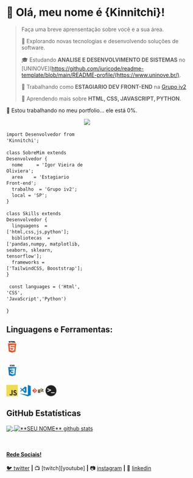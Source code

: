 # 💜 Olá, meu nome é {Kinnitchi}!

> Faça uma breve aprensentação sobre você e a sua área.
>
> 🤔  Explorando novas tecnologias e desenvolvendo soluções de software.
>
> 🎓  Estudando **ANALISE E DESENVOLVIMENTO DE SISTEMAS** no [UNINOVE](https://github.com/iuricode/readme-template/blob/main/README-profile/(https://www.uninove.br/).
>
> 💼  Trabalhando como **ESTAGIARIO DEV FRONT-END** na [Grupo iv2](https://github.com/iuricode/readme-template/blob/main/README-profile/(https://iv2.com.br/))
>
> 🌱  Aprendendo mais sobre **HTML, CSS, JAVASCRIPT, PYTHON**.



🔭 Estou trabalhando no meu portfolio... ele está 0%.



<img align="right" width="300" src="https://i2.wp.com/allhtaccess.info/wp-content/uploads/2018/03/programming.gif?fit=1281%2C716&ssl=1" />

```


import Desenvolvedor from 'Kinnitchi';

class SobreMim extends Desenvolvedor {
  nome     = 'Igor Vieira de Oliviera';
  area    = 'Estagiario Front-end';
  trabalho  = 'Grupo iv2';
  local = 'SP';
}

class Skills extends Desenvolvedor {
  linguagens  = ['html,css,js,python'];
  bibliotecas  = ['pandas,numpy, matplotlib, seaborn, sklearn, tensorflow'];
  frameworks = ['TailwindCSS, Booststrap'];
}
 
 const languages = ('Html', 'CSS', 'JavaScript','Python') 

}
```

## **Linguagens e Ferramentas:**  



<code><img height="30" src="https://raw.githubusercontent.com/github/explore/80688e429a7d4ef2fca1e82350fe8e3517d3494d/topics/html/html.png"></code>

## <code><img height="30" src="https://raw.githubusercontent.com/github/explore/80688e429a7d4ef2fca1e82350fe8e3517d3494d/topics/css/css.png"></code>
<code><img height="30" src="https://raw.githubusercontent.com/github/explore/80688e429a7d4ef2fca1e82350fe8e3517d3494d/topics/javascript/javascript.png"></code>
<code><img height="30" src="https://raw.githubusercontent.com/github/explore/80688e429a7d4ef2fca1e82350fe8e3517d3494d/topics/visual-studio-code/visual-studio-code.png"></code>
<code><img height="30" src="https://raw.githubusercontent.com/github/explore/80688e429a7d4ef2fca1e82350fe8e3517d3494d/topics/git/git.png"></code>
<code><img height="30" src="https://raw.githubusercontent.com/github/explore/80688e429a7d4ef2fca1e82350fe8e3517d3494d/topics/terminal/terminal.png"></code>




## **GitHub Estatísticas**

<a href="https://github.com/Kinnitchi">
  <img align="center" src="https://github-readme-stats.vercel.app/api/top-langs/?username=kinnitchi&theme=dark&hide_langs_below=1" />
</a>

<a href="https://github.com/Kinnitchi">
 <img align="center" src="https://github-readme-stats.vercel.app/api?username=Kinnitchi&show_icons=true&theme=dark&line_height=27" alt="**SEU NOME** github stats"/>



[twitter]: https://twitter.com/kinnitchi
[twitch]: https://www.twitch.tv/kinnitchi
[instagram]: https://www.instagram.com/kinnitchi
[linkedin]: https://www.linkedin.com/in/kinnitchi
<br>

#### Rede Sociais!


🐦 [twitter][twitter] **|** 
📺 [twitch][youtube] **|** 
📷 [instagram][instagram] **|** 
👔 [linkedin][linkedin]



